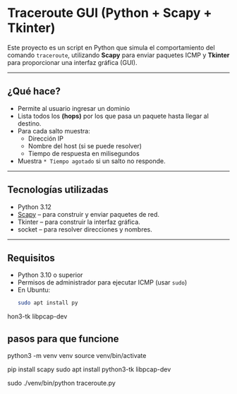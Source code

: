 # Traceroute GUI (Python + Scapy + Tkinter)

Este proyecto es un script en Python que simula el comportamiento del comando `traceroute`, utilizando **Scapy** para enviar paquetes ICMP y **Tkinter** para proporcionar una interfaz gráfica (GUI).

---

## ¿Qué hace?

- Permite al usuario ingresar un dominio 
- Lista todos los **(hops)** por los que pasa un paquete hasta llegar al destino.
- Para cada salto muestra:
  - Dirección IP
  - Nombre del host (si se puede resolver)
  - Tiempo de respuesta en milisegundos
- Muestra `* Tiempo agotado` si un salto no responde.

---

## Tecnologías utilizadas

- Python 3.12
- [Scapy](https://scapy.net/) – para construir y enviar paquetes de red.
- Tkinter – para construir la interfaz gráfica.
- socket – para resolver direcciones y nombres.

---

## Requisitos

- Python 3.10 o superior
- Permisos de administrador para ejecutar ICMP (usar `sudo`)
- En Ubuntu:
  ```bash
  sudo apt install py
  
 hon3-tk libpcap-dev


## pasos para que funcione
python3 -m venv venv
source venv/bin/activate


pip install scapy
sudo apt install python3-tk libpcap-dev

sudo ./venv/bin/python traceroute.py
